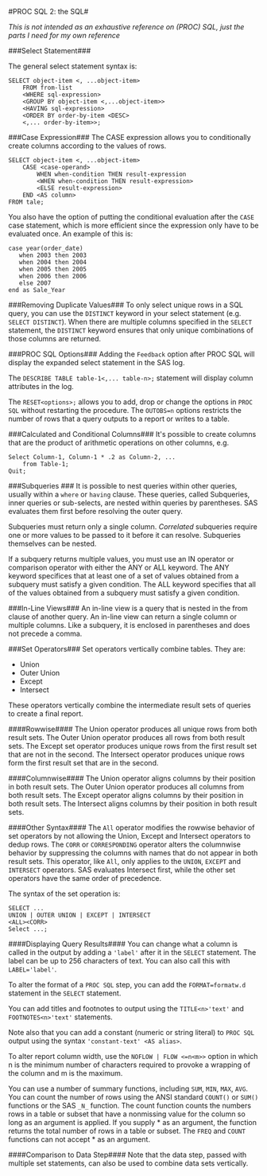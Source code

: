 #PROC SQL 2: the SQL#

*This is not intended as an exhaustive reference on (PROC) SQL, just the parts I need for my own reference*

###Select Statement###

The general select statement syntax is:

```
SELECT object-item <, ...object-item>
	FROM from-list
	<WHERE sql-expression>
	<GROUP BY object-item <,...object-item>>
	<HAVING sql-expression>
	<ORDER BY order-by-item <DESC>
	<,... order-by-item>>;
```

###Case Expression###
The CASE expression allows you to conditionally create columns according to the values of rows.

```
SELECT object-item <, ...object-item>
	CASE <case-operand>
		WHEN when-condition THEN result-expression
		<WHEN when-condition THEN result-expression>
		<ELSE result-expression>
	END <AS column>
FROM tale;
```

You also have the option of putting the conditional evaluation after the `CASE` case statement, which is more efficient since
the expression only have to be evaluated once.  An example of this is:

```
case year(order_date)
   when 2003 then 2003
   when 2004 then 2004
   when 2005 then 2005
   when 2006 then 2006
   else 2007
end as Sale_Year
```
###Removing Duplicate Values###
To only select unique rows in a SQL query, you can use the `DISTINCT` keyword in your select statement (e.g. `SELECT DISTINCT`).
When there are multiple columns specified in the `SELECT` statement, the `DISTINCT` keyword ensures that only unique combinations
of those columns are returned.  


###PROC SQL Options###
Adding the `Feedback` option after PROC SQL will display the expanded select statement in the SAS log.

The `DESCRIBE TABLE table-1<,... table-n>;` statement will display column attributes in the log.

The `RESET<options>;` allows you to add, drop or change the options in `PROC SQL` without restarting the procedure. The `OUTOBS=n` options
restricts the number of rows that a query outputs to a report or writes to a table.  

###Calculated and Conditional Columns###
It's possible to create columns that are the product of arithmetic operations on other columns, e.g.

```
Select Column-1, Column-1 * .2 as Column-2, ...
	from Table-1;
Quit;
```

###Subqueries ###
It is possible to nest queries within other queries, usually within a `where` or `having` clause. These queries, called Subqueries,
inner queries or sub-selects, are nested within queries by parentheses.  SAS evaluates them first before resolving the outer query.

Subqueries must return only a single column. *Correlated* subqueries require one or more values to be passed to it before it can 
resolve.  Subqueries themselves can be nested.

If a subquery returns multiple values, you must use an IN operator or comparison operator with either the ANY or ALL keyword.  The ANY
keyword specifices that at least one of a set of values obtained from a subquery must satisfy a given condition.  The ALL keyword 
specifies that all of the values obtained from a subquery must satisfy a given condition.  

###In-Line Views###
An in-line view is a query that is nested in the from clause of another query. An in-line view can return a single column or multiple columns.  Like
a subquery, it is enclosed in parentheses and does not precede a comma.

###Set Operators###
Set operators vertically combine tables.  They are:

*	Union
*	Outer Union
*	Except
*	Intersect

These operators vertically combine the intermediate result sets of queries to create a final report. 

####Rowwise####
The Union operator produces all unique rows from both result sets.  The Outer Union operator produces all rows from both
result sets.  The Except set operator produces unique rows from the first result set that are not in the second.  The
Intersect operator produces unique rows form the first result set that are in the second.  

####Columnwise####
The Union operator aligns columns by their position in both result sets.  The Outer Union operator produces all columns 
from both result sets.  The Except operator aligns columns by their position in both result sets.  The Intersect aligns columns
by their position in both result sets.  

####Other Syntax####
The `All` operator modifies the rowwise behavior of set operators by not allowing the Union, Except and Intersect operators to dedup rows.
 The `CORR` or `CORRESPONDING` operator alters the columnwise behavior by suppressing the columns with names that do not appear in both result sets. This
 operator, like `All`, only applies to the `UNION`, `EXCEPT` and `INTERSECT` operators.  SAS evaluates Intersect first, while the other set operators have the same order of precedence.
 
The syntax of the set operation is:

```
SELECT ... 
UNION | OUTER UNION | EXCEPT | INTERSECT
<ALL><CORR>
Select ...;
```

####Displaying Query Results####
You can change what a column is called in the output by adding a `'label'` after it in the `SELECT` statement.  The label
can be up to 256 characters of text.  You can also call this with `LABEL='label'`.    

To alter the format of a `PROC SQL` step, you can add the `FORMAT=formatw.d` statement in the `SELECT` statement.

You can add titles and footnotes to output using the `TITLE<n>'text'` and `FOOTNOTES<n>'text'` statements.

Note also that you can add a constant (numeric or string literal) to `PROC SQL` output using the syntax `'constant-text' <AS alias>`.

To alter report column width, use the `NOFLOW | FLOW <=n<m>>` option in which n is the minimum number of characters required
to provoke a wrapping of the column and m is the maximum. 

You can use a number of summary functions, including `SUM`, `MIN`, `MAX`, `AVG`.   You can count the number of rows using the ANSI standard `COUNT()` or `SUM()` functions
or the SAS `_N_` function. The count function counts the numbers rows in a table or subset that have a nonmissing value for the column so
long as an argument is applied.  If you supply * as an argument, the function returns the total number of rows in a table or subset. The `FREQ` and `COUNT` functions
can not accept * as an argument.

####Comparison to Data Step####
Note that the data step, passed with multiple set statements, can also be used to combine data sets vertically.  

